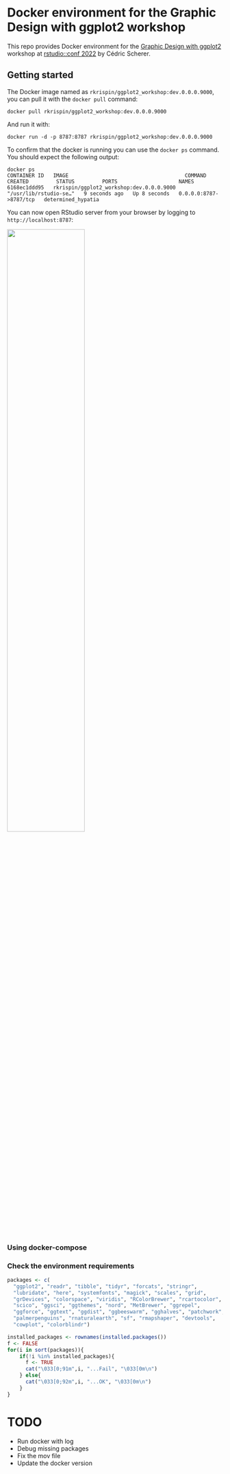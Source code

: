 # Docker environment for the Graphic Design with ggplot2 workshop

This repo provides Docker environment for the [Graphic Design with ggplot2](https://www.rstudio.com/conference/2022/workshops/ggplot2-graphic-design/) workshop at [rstudio::conf 2022](https://www.rstudio.com/conference/) by Cédric Scherer.

## Getting started

The Docker image named as `rkrispin/ggplot2_workshop:dev.0.0.0.9000`, you can pull it with the `docker pull` command:

``` shell
docker pull rkrispin/ggplot2_workshop:dev.0.0.0.9000
```

And run it with:
``` shell
docker run -d -p 8787:8787 rkrispin/ggplot2_workshop:dev.0.0.0.9000 
``` 
To confirm that the docker is running you can use the `docker ps` command. You should expect the following output:

``` shell
docker ps                                                                      
CONTAINER ID   IMAGE                                      COMMAND                  CREATED         STATUS         PORTS                    NAMES
6168ec1ddd95   rkrispin/ggplot2_workshop:dev.0.0.0.9000   "/usr/lib/rstudio-se…"   9 seconds ago   Up 8 seconds   0.0.0.0:8787->8787/tcp   determined_hypatia
```

You can now open RStudio server from your browser by logging to `http://localhost:8787`:

<img src="images/docker run.mov" width="60%" align="center"/></a>


### Using docker-compose



### Check the environment requirements 
``` R
packages <- c(
  "ggplot2", "readr", "tibble", "tidyr", "forcats", "stringr",
  "lubridate", "here", "systemfonts", "magick", "scales", "grid",
  "grDevices", "colorspace", "viridis", "RColorBrewer", "rcartocolor",
  "scico", "ggsci", "ggthemes", "nord", "MetBrewer", "ggrepel",
  "ggforce", "ggtext", "ggdist", "ggbeeswarm", "gghalves", "patchwork", 
  "palmerpenguins", "rnaturalearth", "sf", "rmapshaper", "devtools",
  "cowplot", "colorblindr")

installed_packages <- rownames(installed.packages())
f <- FALSE
for(i in sort(packages)){
    if(!i %in% installed_packages){
      f <- TRUE
      cat("\033[0;91m",i, "...Fail", "\033[0m\n")
    } else{
      cat("\033[0;92m",i, "...OK", "\033[0m\n")
    }
}
```


# TODO
- Run docker with log
- Debug missing packages
- Fix the mov file
- Update the docker version
